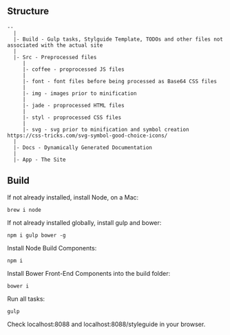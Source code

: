 ## Structure
```
--
  |
  |- Build - Gulp tasks, Stylguide Template, TODOs and other files not associated with the actual site
  |
  |- Src - Preprocessed files
     |
     |- coffee - proprocessed JS files
     |
     |- font - font files before being processed as Base64 CSS files
     |
     |- img - images prior to minification
     |
     |- jade - proprocessed HTML files
     |
     |- styl - proprocessed CSS files
     |
     |- svg - svg prior to minification and symbol creation https://css-tricks.com/svg-symbol-good-choice-icons/
  |
  |- Docs - Dynamically Generated Documentation
  |
  |- App - The Site
```

## Build
If not already installed, install Node, on a Mac:

`brew i node`

If not already installed globally, install gulp and bower:

`npm i gulp bower -g`

Install Node Build Components:

`npm i`

Install Bower Front-End Components into the build folder:

`bower i`

Run all tasks:

`gulp`

Check localhost:8088 and localhost:8088/styleguide in your browser.